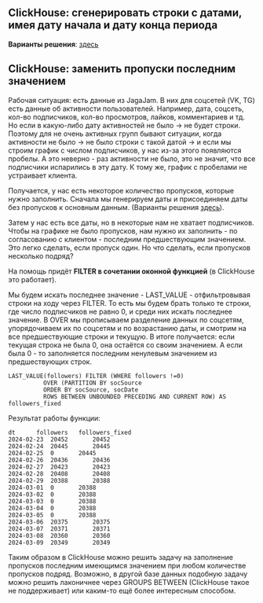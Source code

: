 ## ClickHouse: сгенерировать строки с датами, имея дату начала и дату конца периода

**Варианты решения**: [здесь](https://github.com/Malakhova-Natalya/Snippets/blob/main/clickhouse_date_range/01%20-%20генерация%20строк%20с%20датами.txt)

## ClickHouse: заменить пропуски последним значением

Рабочая ситуация: есть данные из JagaJam. В них для соцсетей (VK, TG) есть данные об активности пользователей. Например, дата, соцсеть, кол-во подписчиков, кол-во просмотров, лайков, комментариев и тд. Но если в какую-либо дату активностей не было → не будет строки. Поэтому для не очень активных групп бывают ситуации, когда активности не было → не было строки с такой датой → и если мы строим график с числом подписчиков, у нас из-за этого появляются пробелы. А это неверно - раз активности не было, это не значит, что все подписчики испарились в эту дату. К тому же, график с пробелами не устраивает клиента.

Получается, у нас есть некоторое количество пропусков, которые нужно заполнить.
Сначала мы генерируем даты и присоединяем даты без пропусков к основным данным. (Варианты решения [здесь](https://github.com/Malakhova-Natalya/Snippets/blob/main/clickhouse_date_range/01%20-%20генерация%20строк%20с%20датами.txt)).

Затем у нас есть все даты, но в некоторые нам не хватает подписчиков. Чтобы на графике не было пропусков, нам нужно их заполнить - по согласованию с клиентом - последним предшествующим значением. Это легко сделать, если пропуск один. Но что сделать, если пропусков несколько подряд?

На помощь придёт **FILTER в сочетании  оконной функцией** (в ClickHouse это работает).

Мы будем искать последнее значение - LAST_VALUE - отфильтровывая строки на ходу через FILTER. То есть мы будем брать только те строки, где число подписчиков не равно 0, и среди них искать последнее значение. В OVER мы прописываем разделение данных по соцсетям, упорядочиваем их по соцсетям и по возрастанию даты, и смотрим на все предшествующие строки и текущую. В итоге получается: если текущая строка не была 0, она остаётся со своим значением. А если была 0 - то заполняется последним ненулевым значением из предшествующих строк.

    LAST_VALUE(followers) FILTER (WHERE followers !=0)
			  OVER (PARTITION BY socSource
			  ORDER BY socSource, socDate
			  ROWS BETWEEN UNBOUNDED PRECEDING AND CURRENT ROW) AS followers_fixed

Результат работы функции:
     
	dt	   	followers 	followers_fixed
	2024-02-23 	20452		20452
	2024-02-24 	20445		20445
	2024-02-25 	0		20445
	2024-02-26 	20436		20436
	2024-02-27 	20423		20423
	2024-02-28 	20408		20408
	2024-02-29 	20388		20388
	2024-03-01 	0		20388
	2024-03-02 	0		20388
	2024-03-03 	0		20388
	2024-03-04 	0		20388
	2024-03-05 	0		20388
	2024-03-06 	20375		20375
	2024-03-07 	20371		20371
	2024-03-08 	20360		20360
	2024-03-09 	20349		20349


Таким образом в ClickHouse можно решить задачу на заполнение пропусков последним имеющимся значением при любом количестве пропусков подряд. Возможно, в другой базе данных подобную задачу можно решить лаконичнее через GROUPS BETWEEN (ClickHouse такое не поддерживает) или каким-то ещё более интересным способом. 
